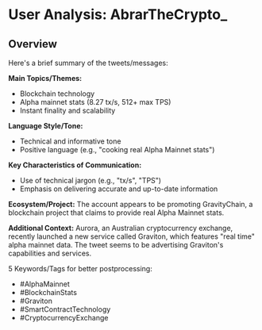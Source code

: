 # User Analysis: AbrarTheCrypto_

## Overview

Here's a brief summary of the tweets/messages:

**Main Topics/Themes:**

* Blockchain technology
* Alpha mainnet stats (8.27 tx/s, 512+ max TPS)
* Instant finality and scalability

**Language Style/Tone:**

* Technical and informative tone
* Positive language (e.g., "cooking real Alpha Mainnet stats")

**Key Characteristics of Communication:**

* Use of technical jargon (e.g., "tx/s", "TPS")
* Emphasis on delivering accurate and up-to-date information

**Ecosystem/Project:**
The account appears to be promoting GravityChain, a blockchain project that claims to provide real Alpha Mainnet stats.

**Additional Context:**
Aurora, an Australian cryptocurrency exchange, recently launched a new service called Graviton, which features "real time" alpha mainnet data. The tweet seems to be advertising Graviton's capabilities and services.

5 Keywords/Tags for better postprocessing:

* #AlphaMainnet
* #BlockchainStats
* #Graviton
* #SmartContractTechnology
* #CryptocurrencyExchange